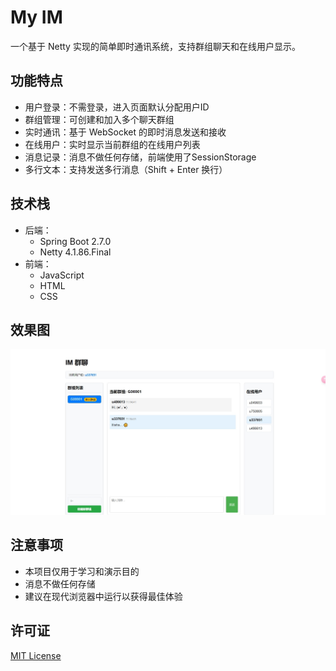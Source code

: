 # My IM

一个基于 Netty 实现的简单即时通讯系统，支持群组聊天和在线用户显示。

## 功能特点

- 用户登录：不需登录，进入页面默认分配用户ID
- 群组管理：可创建和加入多个聊天群组
- 实时通讯：基于 WebSocket 的即时消息发送和接收
- 在线用户：实时显示当前群组的在线用户列表
- 消息记录：消息不做任何存储，前端使用了SessionStorage
- 多行文本：支持发送多行消息（Shift + Enter 换行）

## 技术栈

- 后端：
    - Spring Boot 2.7.0
    - Netty 4.1.86.Final
- 前端：
    - JavaScript
    - HTML
    - CSS
    
## 效果图

![IM.jpeg](./IM.jpeg)

## 注意事项

- 本项目仅用于学习和演示目的
- 消息不做任何存储
- 建议在现代浏览器中运行以获得最佳体验

## 许可证

[MIT License](LICENSE)